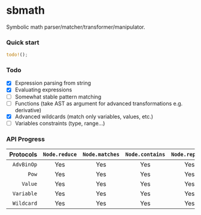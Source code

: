# sbmath

Symbolic math parser/matcher/transformer/manipulator.

### Quick start

```rust
todo!();
```

### Todo

- [x] Expression parsing from string
- [x] Evaluating expressions
- [ ] Somewhat stable pattern matching
- [ ] Functions (take AST as argument for advanced transformations e.g. derivative)
- [x] Advanced wildcards (match only variables, values, etc.)
- [ ] Variables constraints (type, range...)

### API Progress

|  Protocols | `Node.reduce` | `Node.matches` | `Node.contains` | `Node.replace` |
|-----------:|:-------------:|:--------------:|:---------------:|:--------------:|
| `AdvBinOp` |      Yes      |      Yes       |       Yes       |      Yes       |
|      `Pow` |      Yes      |      Yes       |       Yes       |      Yes       |
|    `Value` |      Yes      |      Yes       |       Yes       |      Yes       |
| `Variable` |      Yes      |      Yes       |       Yes       |      Yes       |
| `Wildcard` |      Yes      |      Yes       |       Yes       |      Yes       |